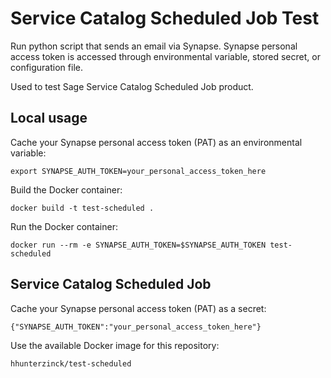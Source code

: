 # Service Catalog Scheduled Job Test
Run python script that sends an email via Synapse.  Synapse personal access token is accessed through environmental variable, stored secret, or configuration file.

Used to test Sage Service Catalog Scheduled Job product.  

## Local usage

Cache your Synapse personal access token (PAT) as an environmental variable:
```
export SYNAPSE_AUTH_TOKEN=your_personal_access_token_here
```

Build the Docker container: 
```
docker build -t test-scheduled .
```

Run the Docker container:
```
docker run --rm -e SYNAPSE_AUTH_TOKEN=$SYNAPSE_AUTH_TOKEN test-scheduled
```

## Service Catalog Scheduled Job

Cache your Synapse personal access token (PAT) as a secret:
```
{"SYNAPSE_AUTH_TOKEN":"your_personal_access_token_here"}
```

Use the available Docker image for this repository:
```
hhunterzinck/test-scheduled
```